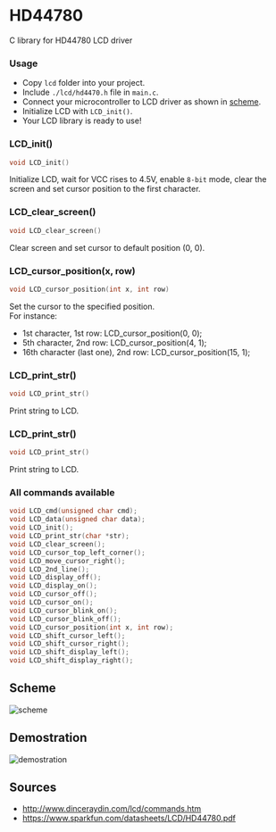 # HD44780
C library for HD44780 LCD driver

### Usage
- Copy `lcd` folder into your project.
- Include `./lcd/hd4470.h` file in `main.c`.
- Connect your microcontroller to LCD driver as shown in <a href="https://github.com/filipkorus/HD44780//tree/master/img/scheme.png" target="_blank">scheme</a>.
- Initialize LCD with `LCD_init()`.
- Your LCD library is ready to use!

### LCD_init()
```c
void LCD_init()
```
Initialize LCD, wait for VCC rises to 4.5V, enable `8-bit` mode, clear the screen and set cursor position to the first character.

### LCD_clear_screen()
```c
void LCD_clear_screen()
```
Clear screen and set cursor to default position (0, 0).

### LCD_cursor_position(x, row)
```c
void LCD_cursor_position(int x, int row)
```
Set the cursor to the specified position.<br>
For instance:
* 1st character, 1st row: LCD_cursor_position(0, 0);
* 5th character, 2nd row: LCD_cursor_position(4, 1);
* 16th character (last one), 2nd row: LCD_cursor_position(15, 1);

### LCD_print_str()
```c
void LCD_print_str()
```
Print string to LCD.

### LCD_print_str()
```c
void LCD_print_str()
```
Print string to LCD.

### All commands available
```c
void LCD_cmd(unsigned char cmd);
void LCD_data(unsigned char data);
void LCD_init();
void LCD_print_str(char *str);
void LCD_clear_screen();
void LCD_cursor_top_left_corner();
void LCD_move_cursor_right();
void LCD_2nd_line();
void LCD_display_off();
void LCD_display_on();
void LCD_cursor_off();
void LCD_cursor_on();
void LCD_cursor_blink_on();
void LCD_cursor_blink_off();
void LCD_cursor_position(int x, int row);
void LCD_shift_cursor_left();
void LCD_shift_cursor_right();
void LCD_shift_display_left();
void LCD_shift_display_right();
```

## Scheme
![scheme](https://github.com/filipkorus/HD44780/tree/master/img/scheme.png)

## Demostration
![demostration](https://github.com/filipkorus/HD44780/tree/master/img/demo.png)

## Sources
* <a href="http://www.dinceraydin.com/lcd/commands.htm" target="_blank">http://www.dinceraydin.com/lcd/commands.htm</a>
* <a href="https://www.sparkfun.com/datasheets/LCD/HD44780.pdf" target="_blank">https://www.sparkfun.com/datasheets/LCD/HD44780.pdf</a>
